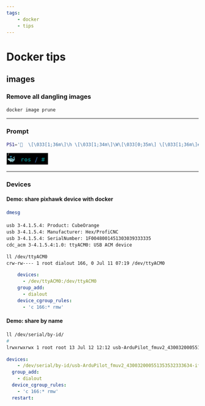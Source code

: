 ```yaml
---
tags:
    - docker
    - tips
---
```


# Docker tips

## images

### Remove all dangling images

```bash
docker image prune
```

---

### Prompt

```bash
PS1='🐳  \[\033[1;36m\]\h \[\033[1;34m\]\W\[\033[0;35m\] \[\033[1;36m\]# \[\033[0m\]'
```

![alt text](images/docker_prompt.png)

---


### Devices

#### Demo: share pixhawk device with docker


```bash title="host"
dmesg

usb 3-4.1.5.4: Product: CubeOrange
usb 3-4.1.5.4: Manufacturer: Hex/ProfiCNC
usb 3-4.1.5.4: SerialNumber: 1F0048001451303039333335
cdc_acm 3-4.1.5.4:1.0: ttyACM0: USB ACM device
```

```bash title="host"
ll /dev/ttyACM0
crw-rw---- 1 root dialout 166, 0 Jul 11 07:19 /dev/ttyACM0
```

```yaml title="add to compose"
    devices:
      - /dev/ttyACM0:/dev/ttyACM0
    group_add:
      - dialout
    device_cgroup_rules:
      - 'c 166:* rmw'
```

#### Demo: share by name
```bash
ll /dev/serial/by-id/
#
lrwxrwxrwx 1 root root 13 Jul 12 12:12 usb-ArduPilot_fmuv2_430032000551353532333634-if00 -> ../../ttyACM0

```

```yaml title="compose"
devices:
    - /dev/serial/by-id/usb-ArduPilot_fmuv2_430032000551353532333634-if00:/dev/ttyPIXHawk
  group_add:
    - dialout
  device_cgroup_rules:
    - 'c 166:* rmw'
  restart:
```